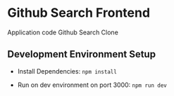 # Github Search Frontend

Application code Github Search Clone

## Development Environment Setup

- Install Dependencies: `npm install`

- Run on dev environment on port 3000: `npm run dev`



